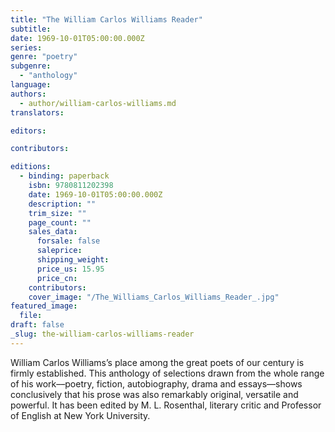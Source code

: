 ```yaml
---
title: "The William Carlos Williams Reader"
subtitle:
date: 1969-10-01T05:00:00.000Z
series:
genre: "poetry"
subgenre:
  - "anthology"
language:
authors:
  - author/william-carlos-williams.md
translators:

editors:

contributors:

editions:
  - binding: paperback
    isbn: 9780811202398
    date: 1969-10-01T05:00:00.000Z
    description: ""
    trim_size: ""
    page_count: ""
    sales_data:
      forsale: false
      saleprice:
      shipping_weight:
      price_us: 15.95
      price_cn:
    contributors:
    cover_image: "/The_Williams_Carlos_Williams_Reader_.jpg"
featured_image:
  file:
draft: false
_slug: the-william-carlos-williams-reader
---
```


William Carlos Williams’s place among the great poets of our century is firmly established. This anthology of selections drawn from the whole range of his work––poetry, fiction, autobiography, drama and essays––shows conclusively that his prose was also remarkably original, versatile and powerful. It has been edited by M. L. Rosenthal, literary critic and Professor of English at New York University.

